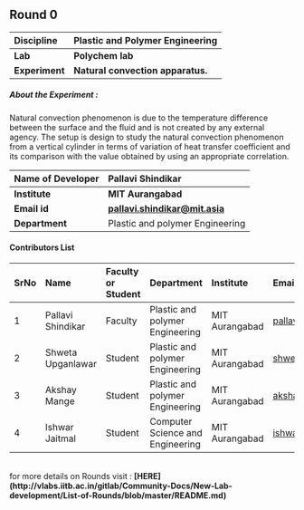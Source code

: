## Round 0


<b>Discipline | <b>Plastic and Polymer Engineering
:--|:--|
<b> Lab | <b> Polychem lab
<b> Experiment|     <b>  Natural convection apparatus.

<h5> About the Experiment : </h5>
Natural convection phenomenon is due to the temperature difference between the surface and the fluid and is not created by any external agency. The setup is design to study the natural convection phenomenon from a vertical cylinder in terms of variation of heat transfer coefficient and its comparison with the value obtained by using an appropriate correlation.


<b>Name of Developer | <b> Pallavi Shindikar
:--|:--|
<b> Institute | <b> MIT Aurangabad
<b> Email id|     <b> pallavi.shindikar@mit.asia
<b> Department | Plastic and polymer Engineering

#### Contributors List

SrNo | Name | Faculty or Student | Department| Institute | Email id
:--|:--|:--|:--|:--|:--|
1 | Pallavi Shindikar | Faculty | Plastic and polymer Engineering | MIT Aurangabad | pallavi.shndikae@mit.asia
2 | Shweta Upganlawar | Student | Plastic and polymer Engineering | MIT Aurangabad | shwetau1031@gmail.com
3 | Akshay Mange | Student | Plastic and polymer Engineering | MIT Aurangabad | akshaymange999@gmail.com
4 | Ishwar Jaitmal | Student | Computer Science and Engineering | MIT Aurangabad | ishwarjaitmal39@gmail.com


<br>
for more details on Rounds visit : <b> [HERE](http://vlabs.iitb.ac.in/gitlab/Community-Docs/New-Lab-development/List-of-Rounds/blob/master/README.md) </b>
